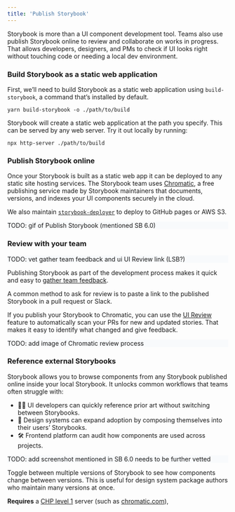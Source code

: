 ```yaml
---
title: 'Publish Storybook'
---
```


Storybook is more than a UI component development tool. Teams also use publish Storybook online to review and collaborate on works in progress. That allows developers, designers, and PMs to check if UI looks right without touching code or needing a local dev environment.

### Build Storybook as a static web application

First, we’ll need to build Storybook as a static web application using `build-storybook`, a command that’s installed by default. 

```shell
yarn build-storybook -o ./path/to/build
```

Storybook will create a static web application at the path you specify. This can be served by any web server. Try it out locally by running:

```shell
npx http-server ./path/to/build
```

### Publish Storybook online

Once your Storybook is built as a static web app it can be deployed to any static site hosting services. The Storybook team uses [Chromatic](https://www.chromatic.com/), a free publishing service made by Storybook maintainers that documents, versions, and indexes your UI components securely in the cloud. 

We also maintain [`storybook-deployer`](https://github.com/storybookjs/storybook-deployer) to deploy to GitHub pages or AWS S3.

<div style="background-color:#F8FAFC">
TODO: gif of Publish Storybook (mentioned SB 6.0)
</div>

### Review with your team

<div style="background-color:#F8FAFC">
TODO: vet gather team feedback and ui UI Review link (LSB?)
</div>

Publishing Storybook as part of the development process makes it quick and easy to [gather team feedback](locate-gather-feedback).

A common method to ask for review is to paste a link to the published Storybook in a pull request or Slack.

If you publish your Storybook to Chromatic, you can use the [UI Review](locate-ui-review) feature to automatically scan your PRs for new and updated stories. That makes it easy to identify what changed and give feedback.

<div <div style="background-color:#F8FAFC">
TODO: add image of Chromatic review process
</div>

### Reference external Storybooks

Storybook allows you to browse components from any Storybook published online inside your local Storybook. It unlocks common workflows that teams often struggle with:

- 👩‍💻 UI developers can quickly reference prior art without switching between Storybooks.
- 🎨 Design systems can expand adoption by composing themselves into their users’ Storybooks.
- 🛠 Frontend platform can audit how components are used across projects.


<div style="background-color:#F8FAFC">
TODO: add screenshot mentioned in SB 6.0 needs to be further vetted
</div>

Toggle between multiple versions of Storybook to see how components change between versions. This is useful for design system package authors who maintain many versions at once.

**Requires** a [CHP level 1](./package-composition#chp-level-1) server (such as [chromatic.com](https://www.chromatic.com/)),